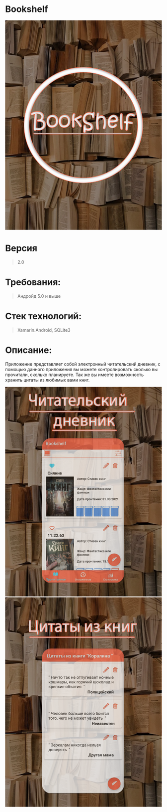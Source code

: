 # Bookshelf
![Main](MainPage.png)

# Версия
> 2.0

# Требования: 
> Андройд 5.0 и выше

# Стек технологий:
> Xamarin.Android, SQLite3

# Описание:
Приложение представляет собой электронный читательский дневник, с помощью данного приложения вы можете контролировать сколько вы прочитали, сколько планируете. Так же вы имеете возможность хранить цитаты из любимых вами книг.

![Two](TwoPage.png)
![Three](threePage.png)
